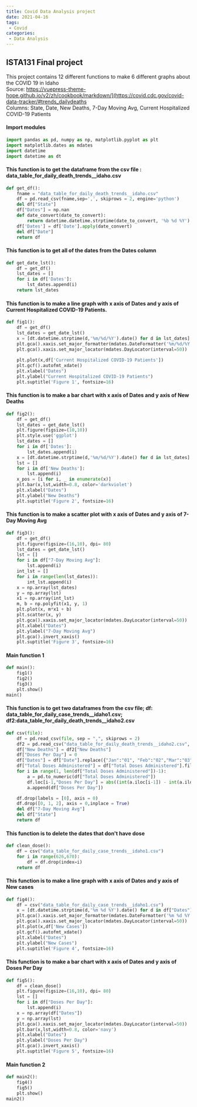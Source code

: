 ```yaml
---
title: Covid Data Analysis project
date: 2021-04-16
tags:
 - Covid
categories: 
 - Data Analysis
---
```



<!-- more -->

## ISTA131 Final project
This project contains 12 different functions to make 6 different graphs about the COVID 19 in Idaho <br>
Source: https://vuepress-theme-hope.github.io/v2/zh/cookbook/markdown/](https://covid.cdc.gov/covid-data-tracker/#trends_dailydeaths
<br> Columns: State, Date, New Deaths, 7-Day Moving Avg, Current Hospitalized COVID-19 Patients

#### Import modules
```python
import pandas as pd, numpy as np, matplotlib.pyplot as plt
import matplotlib.dates as mdates
import datetime
import datetime as dt
```

#### This function is to get the dataframe from the csv file : data_table_for_daily_death_trends__idaho.csv
```python
def get_df():
    fname = "data_table_for_daily_death_trends__idaho.csv"
    df = pd.read_csv(fname,sep=',', skiprows = 2, engine='python')
    del df["State"]
    df["Dates"] = np.nan
    def date_convert(date_to_convert):
        return datetime.datetime.strptime(date_to_convert, '%b %d %Y').strftime('%m/%d/%Y')
    df['Dates'] = df['Date'].apply(date_convert)
    del df["Date"]
    return df
```


#### This function is to get all of the dates from the Dates column
```python
def get_date_lst():
    df = get_df()
    lst_dates = []
    for i in df['Dates']:
        lst_dates.append(i)
    return lst_dates
```

#### This function is to make a line graph with x axis of Dates and y axis of Current Hospitalized COVID-19 Patients.
```python
def fig1():
    df = get_df()
    lst_dates = get_date_lst()
    x = [dt.datetime.strptime(d,'%m/%d/%Y').date() for d in lst_dates]
    plt.gca().xaxis.set_major_formatter(mdates.DateFormatter('%m/%d/%Y'))
    plt.gca().xaxis.set_major_locator(mdates.DayLocator(interval=50))
    
    plt.plot(x,df['Current Hospitalized COVID-19 Patients'])
    plt.gcf().autofmt_xdate()
    plt.xlabel("Dates")
    plt.ylabel("Current Hospitalized COVID-19 Patients")
    plt.suptitle('Figure 1', fontsize=16)
```

#### This function is to make a bar chart with x axis of Dates and y axis of New Deaths
```python
def fig2():
    df = get_df()
    lst_dates = get_date_lst()
    plt.figure(figsize=(10,10))
    plt.style.use('ggplot')
    lst_dates = []
    for i in df['Dates']:
        lst_dates.append(i)
    x = [dt.datetime.strptime(d,'%m/%d/%Y').date() for d in lst_dates]
    lst = []
    for i in df['New Deaths']:
        lst.append(i)
    x_pos = [i for i, _ in enumerate(x)]
    plt.bar(x,lst,width=0.8, color='darkviolet')
    plt.xlabel("Dates")
    plt.ylabel("New Deaths")
    plt.suptitle('Figure 2', fontsize=16)
```

#### This function is to make a scatter plot with x axis of Dates and y axis of 7-Day Moving Avg
```python
def fig3():
    df = get_df()
    plt.figure(figsize=(16,10), dpi= 80)
    lst_dates = get_date_lst()
    lst = []
    for i in df["7-Day Moving Avg"]:
        lst.append(i)
    int_lst = []
    for i in range(len(lst_dates)):
        int_lst.append(i)
    x = np.array(lst_dates)
    y = np.array(lst)
    x1 = np.array(int_lst)
    m, b = np.polyfit(x1, y, 1)
    plt.plot(x, m*x1 + b)
    plt.scatter(x, y)
    plt.gca().xaxis.set_major_locator(mdates.DayLocator(interval=50))
    plt.xlabel("Dates")
    plt.ylabel("7-Day Moving Avg")
    plt.gca().invert_xaxis()
    plt.suptitle('Figure 3', fontsize=16)
```

#### Main function 1
```python
def main():   
    fig1()
    fig2()
    fig3()
    plt.show()
main()   
```

#### This function is to get two dataframes from the csv file; df: data_table_for_daily_case_trends__idaho1.csv; df2:data_table_for_daily_death_trends__idaho2.csv
```python
def csv(file):
    df = pd.read_csv(file, sep = ",", skiprows = 2)
    df2 = pd.read_csv("data_table_for_daily_death_trends__idaho2.csv", sep = "," , skiprows = 2)
    df["New Deaths"] = df2["New Deaths"]
    df["Doses Per Day"] = 0
    df["Dates"] = df["Date"].replace({"Jan":"01", "Feb":"02","Mar":"03","Apr":"04","May":"05","Jun":"06","Jul":"07","Aug":"08","Sep":"09","Oct":"10","Nov":"11","Dec":"12"}, regex = True)
    df["Total Doses Administered"] = df["Total Doses Administered"].fillna(0)
    for i in range(1, len(df["Total Doses Administered"])-1):
        a = pd.to_numeric(df["Total Doses Administered"])
        df.loc[i-1,"Doses Per Day"] = abs((int(a.iloc[i-1]) - int(a.iloc[i])))
        a.append(df["Doses Per Day"])

    df.drop(labels = [0], axis = 0)
    df.drop([0, 1, 2], axis = 0,inplace = True)
    del df["7-Day Moving Avg"]
    del df["State"]
    return df
```

#### This function is to delete the dates that don't have dose
```python
def clean_dose():
    df = csv("data_table_for_daily_case_trends__idaho1.csv")
    for i in range(626,670):
        df = df.drop(index=i)
    return df
```

#### This function is to make a line graph with x axis of Dates and y axis of New cases
```python
def fig4():
    df = csv("data_table_for_daily_case_trends__idaho1.csv")
    x = [dt.datetime.strptime(d,'%m %d %Y').date() for d in df["Dates"]]
    plt.gca().xaxis.set_major_formatter(mdates.DateFormatter('%m %d %Y'))
    plt.gca().xaxis.set_major_locator(mdates.DayLocator(interval=50))
    plt.plot(x,df['New Cases'])
    plt.gcf().autofmt_xdate()
    plt.xlabel("Dates")
    plt.ylabel("New Cases")
    plt.suptitle('Figure 4', fontsize=16)
```

#### This function is to make a bar chart with x axis of Dates and y axis of Doses Per Day 
```python
def fig5():
    df = clean_dose()
    plt.figure(figsize=(16,10), dpi= 80)
    lst = []
    for i in df["Doses Per Day"]:
        lst.append(i)
    x = np.array(df["Dates"])
    y = np.array(lst)
    plt.gca().xaxis.set_major_locator(mdates.DayLocator(interval=50))
    plt.bar(x,lst,width=0.8, color='navy')
    plt.xlabel("Dates")
    plt.ylabel("Doses Per Day")
    plt.gca().invert_xaxis()
    plt.suptitle('Figure 5', fontsize=16)
```

#### Main function 2
```python
def main2():
    fig4()
    fig5()
    plt.show()
main2()
```
[md-enhance]: https://vuepress-theme-hope.github.io/v2/md-enhance/zh/
